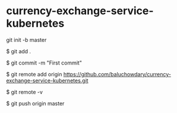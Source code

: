 # currency-exchange-service-kubernetes

 git init -b master

$ git add .

$ git commit -m "First commit"

$ git remote add origin  https://github.com/baluchowdary/currency-exchange-service-kubernetes.git

$ git remote -v

$ git push origin master
